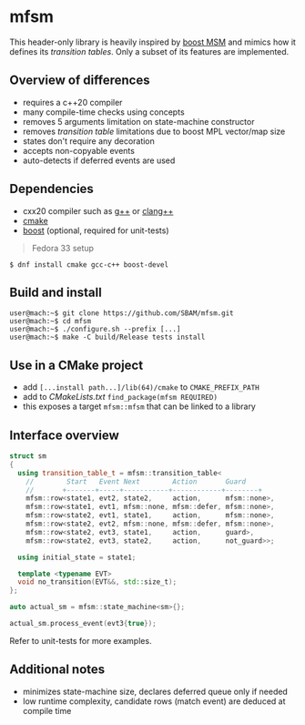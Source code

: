 # mfsm
This header-only library is heavily inspired by [boost MSM](https://www.boost.org/doc/libs/1_75_0/libs/msm/doc/HTML/index.html) and mimics how it defines its _transition tables_.
Only a subset of its features are implemented.

## Overview of differences
* requires a c++20 compiler
* many compile-time checks using concepts
* removes 5 arguments limitation on state-machine constructor
* removes _transition table_ limitations due to boost MPL vector/map size
* states don't require any decoration
* accepts non-copyable events
* auto-detects if deferred events are used

## Dependencies
* cxx20 compiler such as [g++](https://gcc.gnu.org/) or [clang++](https://clang.llvm.org/)
* [cmake](https://cmake.org/)
* [boost](https://www.boost.org/) (optional, required for unit-tests)

> Fedora 33 setup
```shell
$ dnf install cmake gcc-c++ boost-devel
```

## Build and install
```console
user@mach:~$ git clone https://github.com/SBAM/mfsm.git
user@mach:~$ cd mfsm
user@mach:~$ ./configure.sh --prefix [...]
user@mach:~$ make -C build/Release tests install
```

## Use in a CMake project
* add `[...install path...]/lib(64)/cmake` to `CMAKE_PREFIX_PATH`
* add to _CMakeLists.txt_ `find_package(mfsm REQUIRED)`
* this exposes a target `mfsm::mfsm` that can be linked to a library

## Interface overview
```cpp
struct sm
{
  using transition_table_t = mfsm::transition_table<
    //        Start   Event Next        Action       Guard
    //       +-------+-----+-----------+------------+--------+
    mfsm::row<state1, evt2, state2,     action,      mfsm::none>,
    mfsm::row<state1, evt1, mfsm::none, mfsm::defer, mfsm::none>,
    mfsm::row<state2, evt1, state1,     action,      mfsm::none>,
    mfsm::row<state2, evt2, mfsm::none, mfsm::defer, mfsm::none>,
    mfsm::row<state2, evt3, state1,     action,      guard>,
    mfsm::row<state2, evt3, state2,     action,      not_guard>>;

  using initial_state = state1;

  template <typename EVT>
  void no_transition(EVT&&, std::size_t);
};

auto actual_sm = mfsm::state_machine<sm>{};

actual_sm.process_event(evt3{true});
```
Refer to unit-tests for more examples.

## Additional notes
* minimizes state-machine size, declares deferred queue only if needed
* low runtime complexity, candidate rows (match event) are deduced at compile time
